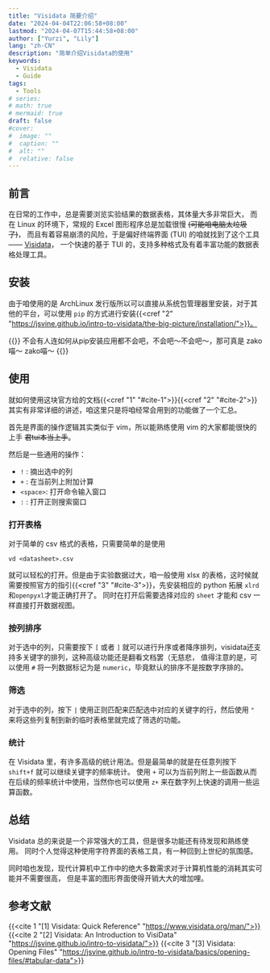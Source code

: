 ```yaml
---
title: "Visidata 简要介绍"
date: "2024-04-04T22:06:58+08:00"
lastmod: "2024-04-07T15:44:58+08:00"
author: ["Yurzi", "Lily"]
lang: "zh-CN"
description: "简单介绍Visidata的使用"
keywords:
  - Visidata
  - Guide
tags:
  - Tools
# series:
# math: true
# mermaid: true
draft: false
#cover:
#  image: ""
#  caption: ""
#  alt: ""
#  relative: false
---
```


## 前言

在日常的工作中，总是需要浏览实验结果的数据表格，其体量大多非常巨大，
而在 Linux 的环境下，常规的 Excel 图形程序总是加载很慢 ~~(可能咱电脑太垃圾了)~~，
而且有着容易崩溃的风险，于是偏好终端界面 (TUI) 的咱就找到了这个工具 —— [Visidata](https://www.visidata.org/)，
一个快速的基于 TUI 的，支持多种格式及有着丰富功能的数据表格处理工具。

## 安装

由于咱使用的是 ArchLinux 发行版所以可以直接从系统包管理器里安装，对于其他的平台，可以使用 `pip` 的方式进行安装{{<cref "2" "https://jsvine.github.io/intro-to-visidata/the-big-picture/installation/">}}。

{{<collapse summary="Lily">}}
不会有人连如何从pip安装应用都不会吧，不会吧～不会吧～，那可真是 zako喵～ zako喵～
{{</collapse>}}

## 使用

就如何使用这块官方给的文档{{<cref "1" "#cite-1">}}{{<cref "2" "#cite-2">}}其实有非常详细的讲述，咱这里只是将咱经常会用到的功能做了一个汇总。

首先是界面的操作逻辑其实类似于 vim，所以能熟练使用 vim 的大家都能很快的上手 ~~君tui本当上手~~。

然后是一些通用的操作：

- `!` : 摘出选中的列
- `+` : 在当前列上附加计算
- `<space>`: 打开命令输入窗口
- `:` : 打开正则搜索窗口

### 打开表格

对于简单的 csv 格式的表格，只需要简单的是使用

```shell
vd <datasheet>.csv
```

就可以轻松的打开。但是由于实验数据过大，咱一般使用 xlsx 的表格，这时候就需要按照官方的指引{{<cref "3" "#cite-3">}}，先安装相应的 python 拓展 `xlrd`和`openpyxl`才能正确打开了。
同时在打开后需要选择对应的 `sheet` 才能和 csv 一样直接打开数据视图。

### 按列排序

对于选中的列，只需要按下 `[` 或者 `]` 就可以进行升序或者降序排列，visidata还支持多关键字的排列，这种高级功能还是翻看文档罢（无慈悲，
值得注意的是，可以使用 `#` 将一列数据标记为是 `numeric`，毕竟默认的排序不是按数字序排的。

### 筛选

对于选中的列，按下 `|` 使用正则匹配来匹配选中对应的关键字的行，然后使用 `"` 来将这些列复制到新的临时表格里就完成了筛选的功能。

### 统计

在 Visidata 里，有许多高级的统计用法。但是最简单的就是在任意列按下 `shift+f` 就可以继续关键字的频率统计。
使用 `+` 可以为当前列附上一些函数从而在后续的频率统计中使用，当然你也可以使用 `z+` 来在数字列上快速的调用一些运算函数。

## 总结

Visidata 总的来说是一个非常强大的工具，但是很多功能还有待发现和熟练使用。
同时个人觉得这种使用字符界面的表格工具，有一种回到上世纪的氛围感。

同时咱也发现，现代计算机中工作中的绝大多数需求对于计算机性能的消耗其实可能并不需要很高，
但是丰富的图形界面使得开销大大的增加哩。

## 参考文献

{{<cite 1 "[1] Visidata: Quick Reference" "https://www.visidata.org/man/">}}
{{<cite 2 "[2] Visidata: An Introduction to VisiData" "https://jsvine.github.io/intro-to-visidata/">}}
{{<cite 3 "[3] Visidata: Opening Files" "https://jsvine.github.io/intro-to-visidata/basics/opening-files/#tabular-data">}}
